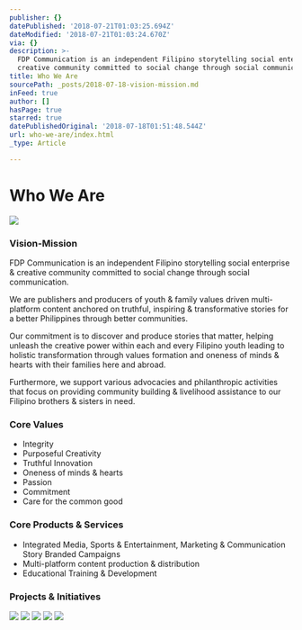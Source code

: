 ```yaml
---
publisher: {}
datePublished: '2018-07-21T01:03:25.694Z'
dateModified: '2018-07-21T01:03:24.670Z'
via: {}
description: >-
  FDP Communication is an independent Filipino storytelling social enterprise &
  creative community committed to social change through social communication.
title: Who We Are
sourcePath: _posts/2018-07-18-vision-mission.md
inFeed: true
author: []
hasPage: true
starred: true
datePublishedOriginal: '2018-07-18T01:51:48.544Z'
url: who-we-are/index.html
_type: Article

---
```

# **Who We Are**
![](https://s3-us-west-2.amazonaws.com/the-grid-img/p/3a2276eb978be86bfd76942539fe482298d11c2a.png)

### **Vision-Mission**

FDP Communication is an independent Filipino storytelling social enterprise & creative community committed to social change through social communication.

We are publishers and producers of youth & family values driven multi-platform content anchored on truthful, inspiring & transformative stories for a better Philippines through better communities.

Our commitment is to discover and produce stories that matter, helping unleash the creative power within each and every Filipino youth leading to holistic transformation through values formation and oneness of minds & hearts with their families here and abroad.

Furthermore, we support various advocacies and philanthropic activities that focus on providing community building & livelihood assistance to our Filipino brothers & sisters in need.

### **Core Values**

* Integrity
* Purposeful Creativity
* Truthful Innovation
* Oneness of minds & hearts
* Passion
* Commitment
* Care for the common good

### **Core Products & Services**

* Integrated Media, Sports & Entertainment, Marketing & Communication Story Branded Campaigns
* Multi-platform content production & distribution
* Educational Training & Development

### **Projects & Initiatives**
![](https://s3-us-west-2.amazonaws.com/the-grid-img/p/b2fd1198867584d64ac28ae6f0f530f84cf8d4bf.png)
![](https://the-grid-user-content.s3-us-west-2.amazonaws.com/5123b33e-3235-4c05-8c2a-b28e53a4ce92.png)
![](https://the-grid-user-content.s3-us-west-2.amazonaws.com/9abbc377-3883-4e05-ad44-a826a8d8ecb4.png)
![](https://the-grid-user-content.s3-us-west-2.amazonaws.com/2451bb82-97ea-48da-a4b2-3a8606499ead.png)
![](https://the-grid-user-content.s3-us-west-2.amazonaws.com/cdde81e8-5a56-47f9-a9c2-ba795dd0b75e.png)